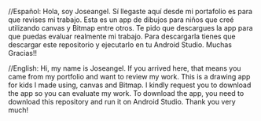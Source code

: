 //Español:
Hola, soy Joseangel. Sí llegaste aquí desde mi portafolio es para que revises mi trabajo. Esta es un app de dibujos para niños que creé utilizando canvas y Bitmap entre otros.
Te pido que descargues la app para que puedas evaluar realmente mi trabajo.
Para descargarla tienes que descargar este repositorio y ejecutarlo en tu Android Studio. 
Muchas Gracias!!

//English:
Hi, my name is Joseangel. If you arrived here, that means you came from my portfolio and want to review my work. This is a drawing app for kids I made using, canvas and Bitmap.
I kindly request you to download the app so you can evaluate my work.
To download the app, you need to download this repository and run it on Android Studio.
Thank you very much!
